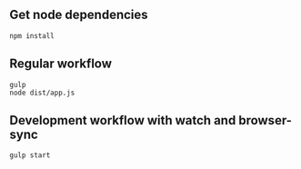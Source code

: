 ## Get node dependencies
```
npm install
```

## Regular workflow
```
gulp
node dist/app.js
```

## Development workflow with watch and browser-sync
```
gulp start
```